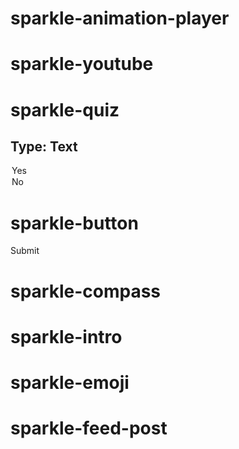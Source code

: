 # sparkle-animation-player

<sparkle-animation-player src="animation/m4l1p1.js" composition="DC841FEDD5691B44B12D4F9DB232C1FA"></sparkle-animation-player>

# sparkle-youtube

<sparkle-youtube src="https://www.youtube.com/watch?v=gUhRKVIjJtw"></sparkle-youtube>

# sparkle-quiz

## Type: Text

<sparkle-quiz question-text="What are your thoughts about the importance of money in our lives?" type="TEXT" question-id="101"></sparkle-quiz>

<sparkle-quiz question-text="Is energy important in acquiring more money?" type="MULTIPLE-CHOICE" question-id="102">
<div slot="options">
<option>Yes</option>
<option>No</option>   
</div>
</sparkle-quiz>

<sparkle-quiz question-text="I always keep my financial commitments. I pay all my bills on time." type="OPINION" scale="TEN-POINTS" question-id="106"></sparkle-quiz>

<sparkle-quiz question-text="I always keep my financial commitments. I pay all my bills on time." type="FEEDBACK" question-id="106"></sparkle-quiz>

<sparkle-quiz question-text="I always keep my financial commitments. I pay all my bills on time." type="POLL" question-id="106"></sparkle-quiz>

# sparkle-button
<sparkle-button primary round>Submit</sparkle-button>


# sparkle-compass
<sparkle-compass></sparkle-compass>

# sparkle-intro
<sparkle-intro></sparkle-intro>

# sparkle-emoji
<sparkle-emoji mood="ANGRY-FACE"></sparkle-emoji>

# sparkle-feed-post
<sparkle-feed-post assignment-name="Rewrite your financial story—-the story you tell yourself about money—and fill it with examples of abundance you wish for!" ></sparkle-feed-post>

